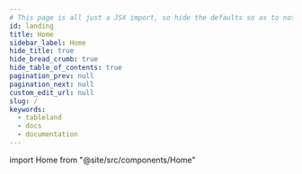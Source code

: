 ```yaml
---
# This page is all just a JSX import, so hide the defaults so as to not treat it like a standard docs page
id: landing
title: Home
sidebar_label: Home
hide_title: true
hide_bread_crumb: true
hide_table_of_contents: true
pagination_prev: null
pagination_next: null
custom_edit_url: null
slug: /
keywords:
  - tableland
  - docs
  - documentation
---
```


<!-- This page's content is generated from the JSX component found at the following import -->

import Home from "@site/src/components/Home"

<Home />
